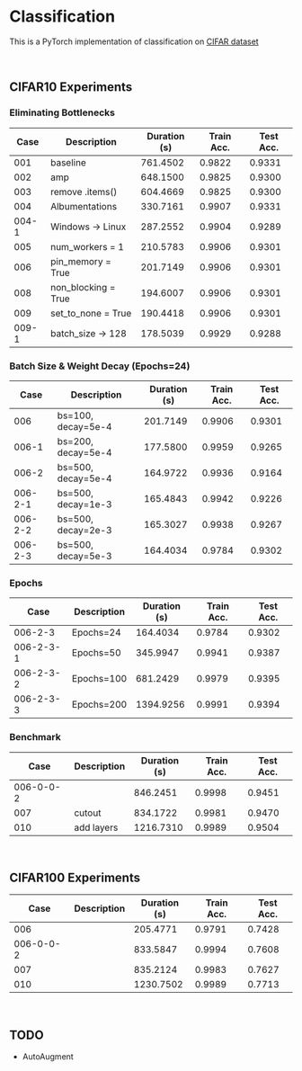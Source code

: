# Classification
This is a PyTorch implementation of classification on [CIFAR dataset](https://www.cs.toronto.edu/~kriz/cifar.html)

<br>

## CIFAR10 Experiments
### Eliminating Bottlenecks
| Case  | Description         | Duration (s) | Train Acc. | Test Acc. |
| ----- | ------------------- | ------------ | ---------- | --------- |
| 001   | baseline            | 761.4502     | 0.9822     | 0.9331    |
| 002   | amp                 | 648.1500     | 0.9825     | 0.9300    |
| 003   | remove .items()     | 604.4669     | 0.9825     | 0.9300    |
| 004   | Albumentations      | 330.7161     | 0.9907     | 0.9331    |
| 004-1 | Windows -> Linux    | 287.2552     | 0.9904     | 0.9289    |
| 005   | num_workers = 1     | 210.5783     | 0.9906     | 0.9301    |
| 006   | pin_memory = True   | 201.7149     | 0.9906     | 0.9301    |
| 008   | non_blocking = True | 194.6007     | 0.9906     | 0.9301    |
| 009   | set_to_none = True  | 190.4418     | 0.9906     | 0.9301    |
| 009-1 | batch_size -> 128   | 178.5039     | 0.9929     | 0.9288    |


### Batch Size & Weight Decay (Epochs=24)
| Case    | Description        | Duration (s) | Train Acc. | Test Acc. |
| ------- | ------------------ | ------------ | ---------- | --------- |
| 006     | bs=100, decay=5e-4 | 201.7149     | 0.9906     | 0.9301    |
| 006-1   | bs=200, decay=5e-4 | 177.5800     | 0.9959     | 0.9265    |
| 006-2   | bs=500, decay=5e-4 | 164.9722     | 0.9936     | 0.9164    |
| 006-2-1 | bs=500, decay=1e-3 | 165.4843     | 0.9942     | 0.9226    |
| 006-2-2 | bs=500, decay=2e-3 | 165.3027     | 0.9938     | 0.9267    |
| 006-2-3 | bs=500, decay=5e-3 | 164.4034     | 0.9784     | 0.9302    |


### Epochs
| Case      | Description | Duration (s) | Train Acc. | Test Acc. |
| --------- | ----------- | ------------ | ---------- | --------- |
| 006-2-3   | Epochs=24   | 164.4034     | 0.9784     | 0.9302    |
| 006-2-3-1 | Epochs=50   | 345.9947     | 0.9941     | 0.9387    |
| 006-2-3-2 | Epochs=100  | 681.2429     | 0.9979     | 0.9395    |
| 006-2-3-3 | Epochs=200  | 1394.9256    | 0.9991     | 0.9394    |

### Benchmark 
| Case      | Description | Duration (s) | Train Acc. | Test Acc. |
| --------- | ----------- | ------------ | ---------- | --------- |
| 006-0-0-2 |             | 846.2451     | 0.9998     | 0.9451    |
| 007       | cutout      | 834.1722     | 0.9981     | 0.9470    |
| 010       | add layers  | 1216.7310    | 0.9989     | 0.9504    |

<br>

## CIFAR100 Experiments
| Case      | Description | Duration (s) | Train Acc. | Test Acc. |
| --------- | ----------- | ------------ | ---------- | --------- |
| 006       |             | 205.4771     | 0.9791     | 0.7428    |
| 006-0-0-2 |             | 833.5847     | 0.9994     | 0.7608    |
| 007       |             | 835.2124     | 0.9983     | 0.7627    |
| 010       |             | 1230.7502    | 0.9989     | 0.7713    |

<br>

## TODO
- AutoAugment